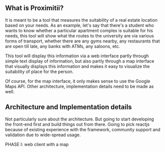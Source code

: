 ## What is Proximitii?

It is meant to be a tool that measures the suitability of a real estate location based on your needs. As an example, let's say that there's a student who wants to know whether a particular apartment complex is suitable for his needs, this tool will show what the routes to the university are via various forms of transport, whether there are any gyms nearby, any restaurants that are open till late, any banks with ATMs, any saloons, etc.

This tool will display this information via a web interface partly through simple text display of information, but also partly through a map interface that visually displays this information and makes it easy to visualize the suitability of place for the person.

Of course, for the map interface, it only makes sense to use the Google Maps API. Other architecture, implementation details need to be made as well.

## Architecture and Implementation details

Not particularly sure about the architecture. But going to start developing the front-end first and build things out from there. Going to pick reactjs because of existing experience with the framework, community support and validation due to wide-spread usage.

PHASE I: web client with a map